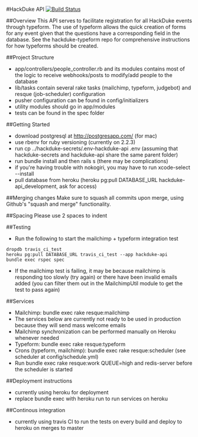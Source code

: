 #HackDuke API
[![Build Status](https://travis-ci.org/hack-duke/hackduke-api.svg?branch=master)](https://travis-ci.org/hack-duke/hackduke-api)

##Overview
This API serves to facilitate registration for all HackDuke events through typeform. The use of typeform allows
the quick creation of forms for any event given that the questions have a corresponding field in the database. See the hackduke-typeform repo for comprehensive instructions for how typeforms should be created.

##Project Structure
- app/controllers/people_controller.rb and its modules contains most of the logic to receive webhooks/posts to modify/add people to the database
- lib/tasks contain several rake tasks (mailchimp, typeform, judgebot) and resque (job-scheduler) configuration
- pusher configuration can be found in config/initializers
- utility modules should go in app/modules
- tests can be found in the spec folder

##Getting Started
- download postgresql at http://postgresapp.com/ (for mac)
- use rbenv for ruby versioning (currently on 2.2.3)
- run cp ../hackduke-secrets/.env-hackduke-api .env (assuming that
hackduke-secrets and hackduke-api share the same parent folder)
- run bundle install and then rails s (there may be complications)
- if you're having trouble with nokogiri, you may have to run xcode-select --install
- pull database from heroku (heroku pg:pull DATABASE_URL hackduke-api_development, ask for access)

##Merging changes
Make sure to squash all commits upon merge, using Github's "squash and merge" functionality. 

##Spacing
Please use 2 spaces to indent

##Testing
- Run the following to start the mailchimp + typeform integration test
```
dropdb travis_ci_test
heroku pg:pull DATABASE_URL travis_ci_test --app hackduke-api
bundle exec rspec spec
```
- If the mailchimp test is failing, it may be because mailchimp is responding too slowly (try again)
or there have been invalid emails added (you can filter them out in the MailchimpUtil module to get 
the test to pass again)

##Services
- Mailchimp: bundle exec rake resque:mailchimp
- The services below are currently not ready to be used in production because they will send mass welcome emails
- Mailchimp synchronization can be performed manually on Heroku whenever needed
- Typeform: bundle exec rake resque:typeform
- Crons (typeform, mailchimp): bundle exec rake resque:scheduler (see scheduler at config/schedule.yml)
- Run bundle exec rake resque:work QUEUE=high and redis-server before the scheduler is started

##Deployment instructions
- currently using heroku for deployment
- replace bundle exec with heroku run to run services on heroku

##Continous integration
- currently using travis CI to run the tests on every build and deploy to heroku on merges to master
